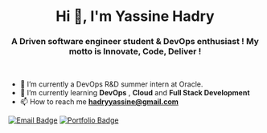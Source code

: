 <h1 align="center">Hi 👋, I'm Yassine Hadry </h1>

<h3 align="center">A Driven software engineer student & DevOps enthusiast ! My motto is Innovate, Code, Deliver !</h3>
<br>

- 🔭 I’m currently a DevOps R&D summer intern at Oracle.
- 🌱 I’m currently learning **DevOps** , **Cloud** and **Full Stack Development**
- 📫 How to reach me **hadryyassine@gmail.com**
  

[![Email Badge](https://img.shields.io/badge/-Email-c14438?style=for-the-badge&logo=Gmail&logoColor=white&link=mailto:hadryyassine@gmail.com)](mailto:hadryyassine@gmail.com)
[![Portfolio Badge](https://img.shields.io/badge/-Portfolio-000080?style=for-the-badge&logo=About.me&logoColor=white&link=https://hadryyassine.vercel.app/)](https://hadryyassine.vercel.app/)


